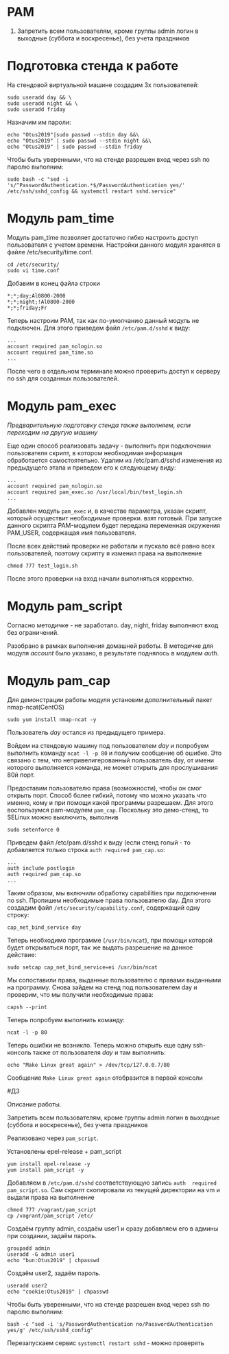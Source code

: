 # PAM
1. Запретить всем пользователям, кроме группы admin логин в выходные (суббота и воскресенье), без учета праздников

# Подготовка стенда к работе
На стендовой виртуальной машине создадим 3х пользователей:
```
sudo useradd day && \
sudo useradd night && \
sudo useradd friday
```
Назначим им пароли:
```
echo "Otus2019"|sudo passwd --stdin day &&\
echo "Otus2019" | sudo passwd --stdin night &&\
echo "Otus2019" | sudo passwd --stdin friday
```
Чтобы быть уверенными, что на стенде разрешен вход через ssh по паролю выполним:
```
sudo bash -c "sed -i 's/^PasswordAuthentication.*$/PasswordAuthentication yes/' /etc/ssh/sshd_config && systemctl restart sshd.service"
```
# Модуль pam_time

Модуль pam_time позволяет достаточно гибко настроить доступ пользователя с учетом времени. Настройки данного модуля хранятся в файле /etc/security/time.conf.
```
cd /etc/security/
sudo vi time.conf
```
Добавим в конец файла строки
```
*;*;day;Al0800-2000
*;*;night;!Al0800-2000
*;*;friday;Fr
```
Теперь настроим PAM, так как по-умолчанию данный модуль не подключен.
Для этого приведем файл ```/etc/pam.d/sshd``` к виду:
```
...
account required pam_nologin.so
account required pam_time.so
...
```

После чего в отдельном терминале можно проверить доступ к серверу по ssh для созданных пользователей.


# Модуль pam_exec

*Предварительную подготовку стенда также выполняем, если переходим на другую машину*

Еще один способ реализовать задачу - выполнить при подключении пользователя скрипт, в котором необходимая информация обработается самостоятельно.
Удалим из /etc/pam.d/sshd изменения из предыдущего этапа и приведем его к следующему виду:
```
...
account required pam_nologin.so
account required pam_exec.so /usr/local/bin/test_login.sh
...
```


Добавлен модуль ```pam_exec``` и, в качестве параметра, указан скрипт, который осуществит необходимые проверки. взят готовый.
При запуске данного скрипта PAM-модулем будет передана переменная окружения PAM_USER, содержащая имя пользователя.

После всех действий проверки не работали и пускало всё равно всех пользователей, поэтому скрипту я изменил права на выполнение

```
chmod 777 test_login.sh 
```
После этого проверки на вход начали выполняться корректно.



# Модуль pam_script

Согласно методичке - не заработало. day, night, friday выполняют вход без ограничений.

Разобрано в рамках выполнения домашней работы. В методичке для модуля *account* было указано, в результате поднялось в модулем *auth*.

# Модуль pam_cap

Для демонстрации работы модуля установим дополнительный пакет nmap-ncat(CentOS)

```sudo yum install nmap-ncat -y```

Пользователь *day* остался из предыдущего примера.

Войдем на стендовую машину под пользователем *day* и попробуем выполнить команду ```ncat -l -p 80``` и получим сообщение об ошибке. Это связано с тем, что непривелигерованный пользователь day, от имени которого выполняется команда, не может открыть для прослушивания 80й порт.

Предоставим пользователю права (возможности), чтобы он смог открыть порт. Способ более гибкий, потому что можно
указать что именно, кому и при помощи какой программы разрешаем. Для этого воспользумся pam-модулем ```pam_cap```. Поскольку это демо-стенд, то SELinux можно выключить, выполнив
```
sudo setenforce 0
```

Приведем файл /etc/pam.d/sshd к виду (если стенд голый - то добавляется только строка ```auth required pam_cap.so```:

```
...
auth include postlogin
auth required pam_cap.so
...
```

Таким образом, мы включили обработку capabilities при подключении по ssh. Пропишем необходимые права пользователю day. Для этого создадим файл ```/etc/security/capability.conf```, содержащий одну строку:

```
cap_net_bind_service day
```

Теперь необходимо программе (```/usr/bin/ncat```), при помощи которой будет открываться порт, так же выдать разрешение на данное действие:
```
sudo setcap cap_net_bind_service=ei /usr/bin/ncat
```
Мы сопоставили права, выданные пользователю с правами выданными на программу. Снова зайдем на стенд под пользователем
day и проверим, что мы получили необходимые права:

```
capsh --print
```

Теперь попробуем выполнить команду:
```
ncat -l -p 80
```
Теперь ошибки не возникло. Теперь можно открыть еще одну ssh-консоль также от пользователя *day* и там выполнить:

```
echo "Make Linux great again" > /dev/tcp/127.0.0.7/80
```

Сообщение ```Make Linux great again``` отобразится в первой консоли



#ДЗ


Описание работы.

Запретить всем пользователям, кроме группы admin логин в выходные (суббота и воскресенье), без учета праздников

Реализовано через ```pam_script```.

Установлены epel-release + pam_script
```
yum install epel-release -y
yum install pam_script -y
```
Добавляем в ```/etc/pam.d/sshd``` соответствующую запись ```auth  required  pam_script.so```.
Сам скрипт скопировали из текущей директории на vm и выдали права на выполнение
```
chmod 777 /vagrant/pam_script
cp /vagrant/pam_script /etc/
```
Создаём группу admin, создаём user1 и сразу добавляем его в админы при создании, задаём пароль.
```
groupadd admin
useradd -G admin user1
echo "bun:Otus2019" | chpasswd
```
Создаём user2, задаём пароль.
```
useradd user2
echo "cookie:Otus2019" | chpasswd
```
Чтобы быть уверенными, что на стенде разрешен вход через ssh по паролю выполним:
```
bash -c "sed -i 's/PasswordAuthentication no/PasswordAuthentication yes/g' /etc/ssh/sshd_config"
```
Перезапускаем сервис ```systemctl restart sshd``` - можно проверять


